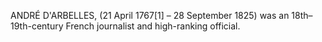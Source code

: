 ANDRÉ D'ARBELLES, (21 April 1767[1] – 28 September 1825) was an 18th–19th-century French journalist and high-ranking official.
